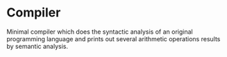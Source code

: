# Compiler
Minimal compiler which does the syntactic analysis of an original programming language and prints out several arithmetic operations results by semantic analysis. 
